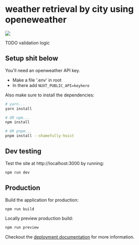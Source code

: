 # weather retrieval by city using openeweather

![](https://cdn.discordapp.com/attachments/701606472815083633/1159952257761149038/img.png?ex=6532e4b9&is=65206fb9&hm=c8bb18befa74cf4ed8b9d434d6661225cc771e50d3b375ffa39f5a790ae08c74&)

TODO validation logic 

## Setup shit below

You'll need an openweather API key. 

- Make a file '.env' in root
- In there add `NUXT_PUBLIC_API=keyhere`

Also make sure to install the dependencies:

```bash
# yarn...
yarn install

# OR npm...
npm install

# OR pnpm...
pnpm install --shamefully-hoist
```

## Dev testing

Test the site at http://localhost:3000 by running:

```bash
npm run dev
```

## Production

Build the application for production:

```bash
npm run build
```

Locally preview production build:

```bash
npm run preview
```

Checkout the [deployment documentation](https://v3.nuxtjs.org/guide/deploy/presets) for more information.
